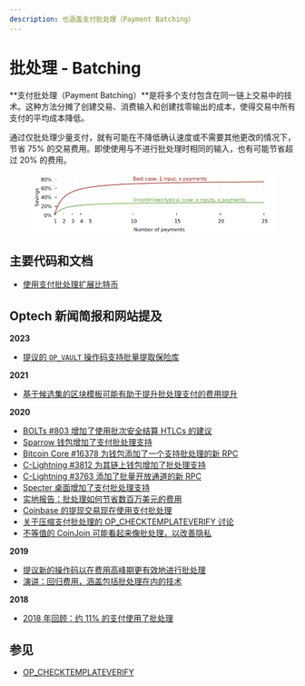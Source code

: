 ```yaml
---
description: 也涵盖支付批处理（Payment Batching）
---
```


# 批处理 - Batching

**支付批处理（Payment Batching）**是将多个支付包含在同一链上交易中的技术。这种方法分摊了创建交易、消费输入和创建找零输出的成本，使得交易中所有支付的平均成本降低。

通过仅批处理少量支付，就有可能在不降低确认速度或不需要其他更改的情况下，节省 75% 的交易费用。即使使用与不进行批处理时相同的输入，也有可能节省超过 20% 的费用。

<figure><img src="../.gitbook/assets/image (3).png" alt=""><figcaption></figcaption></figure>

## 主要代码和文档

* [使用支付批处理扩展比特币](https://bitcoinops.org/en/payment-batching/)

## Optech 新闻简报和网站提及

**2023**

* [提议的 `OP_VAULT` 操作码支持批量提取保险库](https://bitcoinops.org/en/newsletters/2023/01/18/#proposal-for-new-vault-specific-opcodes)

**2021**

* [基于候选集的区块模板可能有助于提升批处理支付的费用提升](https://bitcoinops.org/en/newsletters/2021/06/02/#candidate-set-based-csb-block-template-construction)

**2020**

* [BOLTs #803 增加了使用批次安全结算 HTLCs 的建议](https://bitcoinops.org/en/newsletters/2020/12/16/#bolts-803)
* [Sparrow 钱包增加了支付批处理支持](https://bitcoinops.org/en/newsletters/2020/11/18/#sparrow-wallet-adds-payment-batching-and-payjoin)
* [Bitcoin Core #16378 为钱包添加了一个支持批处理的新 RPC](https://bitcoinops.org/en/newsletters/2020/09/23/#bitcoin-core-16378)
* [C-Lightning #3812 为其链上钱包增加了批处理支持](https://bitcoinops.org/en/newsletters/2020/09/16/#c-lightning-3812)
* [C-Lightning #3763 添加了批量开放通道的新 RPC](https://bitcoinops.org/en/newsletters/2020/09/16/#c-lightning-3763)
* [Specter 桌面增加了支付批处理支持](https://bitcoinops.org/en/newsletters/2020/08/19/#specter-desktop-adds-batching)
* [实地报告：批处理如何节省数百万美元的费用](https://bitcoinops.org/en/veriphi-segwit-batching/)
* [Coinbase 的提现交易现在使用支付批处理](https://bitcoinops.org/en/newsletters/2020/03/18/#coinbase-withdrawal-transactions-now-using-batching)
* [关于压缩支付批处理的 OP\_CHECKTEMPLATEVERIFY 讨论](https://bitcoinops.org/en/newsletters/2020/02/12/#op-checktemplateverify-ctv-workshop)
* [不等值的 CoinJoin 可能看起来像批处理，以改善隐私](https://bitcoinops.org/en/newsletters/2020/01/08/#coinjoins-without-equal-value-inputs-or-outputs)

**2019**

* [提议新的操作码以在费用高峰期更有效地进行批处理](https://bitcoinops.org/en/newsletters/2019/05/29/#proposed-transaction-output-commitments)
* [演讲：回归费用，涵盖包括批处理在内的技术](https://bitcoinops.org/en/newsletters/2019/05/29/#presentation-a-return-to-fees)

**2018**

* [2018 年回顾：约 11% 的支付使用了批处理](https://bitcoinops.org/en/newsletters/2018/12/28/#batched-payments)

## 参见

* [OP\_CHECKTEMPLATEVERIFY](https://bitcoinops.org/en/topics/op\_checktemplateverify/)

